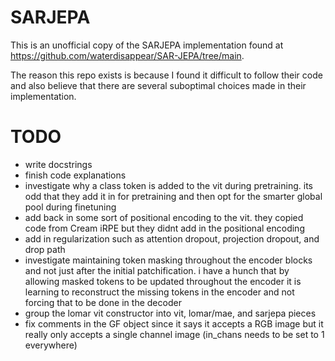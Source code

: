 # SARJEPA
This is an unofficial copy of the SARJEPA implementation found at https://github.com/waterdisappear/SAR-JEPA/tree/main.

The reason this repo exists is because I found it difficult to follow their code and also believe that there are several suboptimal choices made in their implementation.

# TODO
* write docstrings
* finish code explanations
* investigate why a class token is added to the vit during pretraining. its odd that they add it in for pretraining and then opt for the smarter global pool during finetuning
* add back in some sort of positional encoding to the vit. they copied code from Cream iRPE but they didnt add in the positional encoding
* add in regularization such as attention dropout, projection dropout, and drop path
* investigate maintaining token masking throughout the encoder blocks and not just after the initial patchification. i have a hunch that by allowing masked tokens to be updated throughout the encoder it is learning to reconstruct the missing tokens in the encoder and not forcing that to be done in the decoder
* group the lomar vit constructor into vit, lomar/mae, and sarjepa pieces
* fix comments in the GF object since it says it accepts a RGB image but it really only accepts a single channel image (in_chans needs to be set to 1 everywhere)